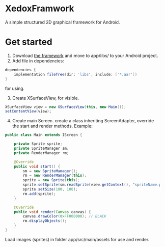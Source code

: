 # XedoxFramwork
A simple structured 2D graphical framework for Android.

# Get started
1. Download [the framework](github.com/XedoxDev/XedoxFramwork/releases/download/v0.0.1) and move to app/libs/ to your Android project.
2. Add file in dependencies:
```gradle
dependencies {
    implementation fileTree(dir: 'libs', include: ['*.aar'])
}
```
for using.

3. Create XSurfaceView, for visible.
```java
XSurfaceView view = new XSurfaceView(this, new Main());
setContentView(view);
```
4. Create main Screen. create a class inheriting ScreenAdapter, override the start and render methods. Example:
```java
public class Main extends IScreen {

    private Sprite sprite;
    private SpriteManager sm;
    private RenderManager rm;

    @Override
    public void start() {
        sm = new SpriteManager();
        rm = new RenderManager(this);
        sprite = new Sprite(this);
        sprite.setSprite(sm.readSprite(view.getContext(), "spriteName.png");
        sprite.setSize(100, 100);
        rm.add(sprite);
    }

    @Override
    public void render(Canvas canvas) {
        canvas.drawColor(0xFF000000); // BLACK
        rm.displayObjects();
    }
}
```

Load images (sprites) in folder app/src/main/assets for use and render.
